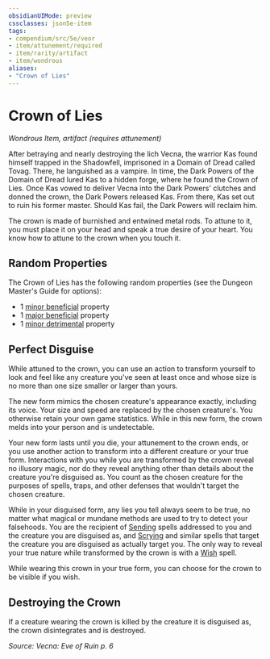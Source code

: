 ```yaml
---
obsidianUIMode: preview
cssclasses: json5e-item
tags:
- compendium/src/5e/veor
- item/attunement/required
- item/rarity/artifact
- item/wondrous
aliases: 
- "Crown of Lies"
---
```

# Crown of Lies
*Wondrous Item, artifact (requires attunement)*  


After betraying and nearly destroying the lich Vecna, the warrior Kas found himself trapped in the Shadowfell, imprisoned in a Domain of Dread called Tovag. There, he languished as a vampire. In time, the Dark Powers of the Domain of Dread lured Kas to a hidden forge, where he found the Crown of Lies. Once Kas vowed to deliver Vecna into the Dark Powers' clutches and donned the crown, the Dark Powers released Kas. From there, Kas set out to ruin his former master. Should Kas fail, the Dark Powers will reclaim him.

The crown is made of burnished and entwined metal rods. To attune to it, you must place it on your head and speak a true desire of your heart. You know how to attune to the crown when you touch it.

## Random Properties

The Crown of Lies has the following random properties (see the Dungeon Master's Guide for options):

- 1 [minor beneficial](/Systems/5e/tables/artifact-properties-minor-beneficial-properties.md) property  
- 1 [major beneficial](/Systems/5e/tables/artifact-properties-major-beneficial-properties.md) property  
- 1 [minor detrimental](/Systems/5e/tables/artifact-properties-minor-detrimental-properties.md) property  

## Perfect Disguise

While attuned to the crown, you can use an action to transform yourself to look and feel like any creature you've seen at least once and whose size is no more than one size smaller or larger than yours.

The new form mimics the chosen creature's appearance exactly, including its voice. Your size and speed are replaced by the chosen creature's. You otherwise retain your own game statistics. While in this new form, the crown melds into your person and is undetectable.

Your new form lasts until you die, your attunement to the crown ends, or you use another action to transform into a different creature or your true form. Interactions with you while you are transformed by the crown reveal no illusory magic, nor do they reveal anything other than details about the creature you're disguised as. You count as the chosen creature for the purposes of spells, traps, and other defenses that wouldn't target the chosen creature.

While in your disguised form, any lies you tell always seem to be true, no matter what magical or mundane methods are used to try to detect your falsehoods. You are the recipient of [Sending](/Systems/5e/spells/sending.md) spells addressed to you and the creature you are disguised as, and [Scrying](/Systems/5e/spells/scrying.md) and similar spells that target the creature you are disguised as actually target you. The only way to reveal your true nature while transformed by the crown is with a [Wish](/Systems/5e/spells/wish.md) spell.

While wearing this crown in your true form, you can choose for the crown to be visible if you wish.

## Destroying the Crown

If a creature wearing the crown is killed by the creature it is disguised as, the crown disintegrates and is destroyed.

*Source: Vecna: Eve of Ruin p. 6*